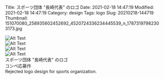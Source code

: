 Title: スポーツ団体 "長崎代表" のロゴ
Date: 2021-02-18 14:47:19
Modified: 2021-02-18 14:47:19
Category: design
Tags: logo
Slug: 20210218-144719
Thumbnail: 151070080_258935602452692_4520724336234445539_n_17873197982303173.jpg

![Alt Text]({static}/images/151070080_258935602452692_4520724336234445539_n_17873197982303173.jpg)  
![Alt Text]({static}/images/151295702_164925451933313_6893642002258584836_n_17916208540578761.jpg)  
![Alt Text]({static}/images/152019516_264141245107815_2685735980437947675_n_18140458798083079.jpg)  
![Alt Text]({static}/images/151851608_1316227862096308_1333809128217592343_n_17980317355342570.jpg)  
スポーツ団体 "長崎代表" のロゴ  
コンペ応募作  
Rejected logo design for sports organization.

